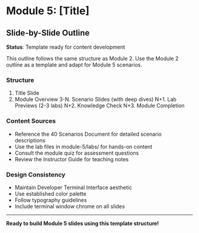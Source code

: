 # Module 5: [Title]
## Slide-by-Slide Outline

**Status**: Template ready for content development

This outline follows the same structure as Module 2. Use the Module 2 outline as a template and adapt for Module 5 scenarios.

### Structure
1. Title Slide
2. Module Overview
3-N. Scenario Slides (with deep dives)
N+1. Lab Previews (2-3 labs)
N+2. Knowledge Check
N+3. Module Completion

### Content Sources
- Reference the 40 Scenarios Document for detailed scenario descriptions
- Use the lab files in module-5/labs/ for hands-on content
- Consult the module quiz for assessment questions
- Review the Instructor Guide for teaching notes

### Design Consistency
- Maintain Developer Terminal Interface aesthetic
- Use established color palette
- Follow typography guidelines
- Include terminal window chrome on all slides

---

**Ready to build Module 5 slides using this template structure!**
